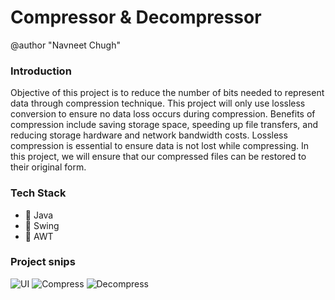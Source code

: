 # Compressor & Decompressor
@author "Navneet Chugh"

### Introduction 
Objective of this project is to reduce the number of bits needed to represent data through compression technique. This project will only use lossless conversion to ensure no data loss occurs during compression. Benefits of compression include saving storage space, speeding up file transfers, and reducing storage hardware and network bandwidth costs. Lossless compression is essential to ensure data is not lost while compressing. In this project, we will ensure that our compressed files can be restored to their original form.

### Tech Stack
- :red_circle: Java
- :red_circle: Swing
- :red_circle: AWT

### Project snips
![UI](https://github.com/navneet-chugh/Compresor_Decompressor/assets/127025839/de38feae-029e-4b3a-8fa5-ff66cac46aac)
![Compress](https://github.com/navneet-chugh/Compresor_Decompressor/assets/127025839/5c9af7ea-9a58-405a-b860-2dd7af56edef)
![Decompress](https://github.com/navneet-chugh/Compresor_Decompressor/assets/127025839/084e7c96-d0a8-423d-9eb1-928eaa6bda47)

